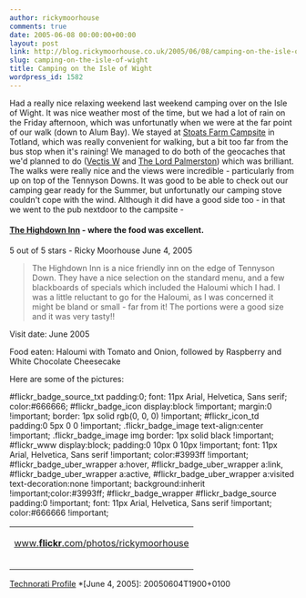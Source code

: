 ```yaml
---
author: rickymoorhouse
comments: true
date: 2005-06-08 00:00:00+00:00
layout: post
link: http://blog.rickymoorhouse.co.uk/2005/06/08/camping-on-the-isle-of-wight/
slug: camping-on-the-isle-of-wight
title: Camping on the Isle of Wight
wordpress_id: 1582
---
```


Had a really nice relaxing weekend last weekend camping over on the Isle of Wight. It was nice weather most of the time, but we had a lot of rain on the Friday afternoon, which was unfortunatly when we were at the far point of our walk (down to Alum Bay). We stayed at [Stoats Farm Campsite](http://www.stoats-farm.co.uk/) in Totland, which was really convenient for walking, but a bit too far from the bus stop when it's raining! We managed to do both of the geocaches that we'd planned to do ([Vectis W](http://www.geocaching.com/seek/cache_details.aspx?guid=3aeb5e65-4001-4e72-ba9f-5469f0bec9a3) and [The Lord Palmerston](http://www.geocaching.com/seek/cache_details.aspx?guid=397cf99c-fb10-4a2b-b818-278c08b69c11)) which was brilliant. The walks were really nice and the views were incredible - particularly from up on top of the Tennyson Downs. It was good to be able to check out our camping gear ready for the Summer, but unfortunatly our camping stove couldn't cope with the wind. Although it did have a good side too - in that we went to the pub nextdoor to the campsite - 


 

####  [The Highdown Inn](http://www.netguides.co.uk/wight/highdown.html) - where the food was excellent.


 5 out of 5 stars -
 Ricky Moorhouse
 June 4, 2005
 

<blockquote>
 The Highdown Inn is a nice friendly inn on the edge of Tennyson Down.
 They have a nice selection on the standard menu, and a few blackboards
 of specials which included the Haloumi which I had. I was a little
 reluctant to go for the Haloumi, as I was concerned it might be bland or
 small - far from it! The portions were a good size and it was very tasty!!
 
> 
> </blockquote>


 

Visit date: June 2005


 

Food eaten: Haloumi with Tomato and Onion, followed by Raspberry and White Chocolate Cheesecake






  

Here are some of the pictures:  



#flickr_badge_source_txt padding:0; font: 11px Arial, Helvetica, Sans serif; color:#666666;
#flickr_badge_icon display:block !important; margin:0 !important; border: 1px solid rgb(0, 0, 0) !important;
#flickr_icon_td padding:0 5px 0 0 !important;
.flickr_badge_image text-align:center !important;
.flickr_badge_image img border: 1px solid black !important;
#flickr_www display:block; padding:0 10px 0 10px !important; font: 11px Arial, Helvetica, Sans serif !important; color:#3993ff !important;
#flickr_badge_uber_wrapper a:hover,
#flickr_badge_uber_wrapper a:link,
#flickr_badge_uber_wrapper a:active,
#flickr_badge_uber_wrapper a:visited text-decoration:none !important; background:inherit !important;color:#3993ff;
#flickr_badge_wrapper
#flickr_badge_source padding:0 !important; font: 11px Arial, Helvetica, Sans serif !important; color:#666666 !important;

<table cellpadding="0" border="0" cellspacing="10" id="flickr_badge_uber_wrapper" ><tr >
<td >

[www.**flickr**.com](http://www.flickr.com)[/photos/rickymoorhouse](http://flickr.com/photos/rickymoorhouse/)

<table cellpadding="0" border="0" cellspacing="10" id="flickr_badge_wrapper" >
<tr >

</tr>
</table>

</td></tr></table>

[Technorati Profile](http://www.technorati.com/claim/t8e5y7yej3)
  *[June 4, 2005]: 20050604T1900+0100
